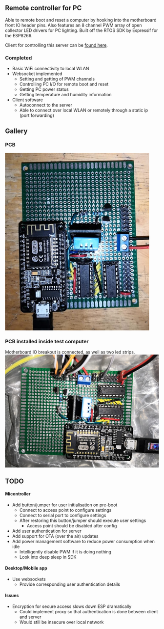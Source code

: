 ## Remote controller for PC
Able to remote boot and reset a computer by hooking into the motherboard front IO header pins.
Also features an 8 channel PWM array of open collector LED drivers for PC lighting.
Built off the RTOS SDK by Espressif for the ESP8266.  

Client for controlling this server can be [found here](https://github.com/FiendChain/ESP8266-RemoteAccess-UI).

### Completed
* Basic WiFi connectivity to local WLAN 
* Websocket implemented
    * Setting and getting of PWM channels
    * Controlling PC I/O for remote boot and reset
    * Getting PC power status
    * Getting temperature and humidity information
* Client software
  * Autoconnect to the server
  * Able to connect over local WLAN or remotely through a static ip (port forwarding)

## Gallery
### PCB 
![alt text](docs/pcb.png "PCB")
### PCB installed inside test computer
Motherboard IO breakout is connected, as well as two led strips.
![alt text](docs/pcb_installed.PNG "Installed inside computer with IO jumpers")

## TODO 
#### Micontroller
* Add button/jumper for user initialisation on pre-boot
  * Connect to access point to configure settings
  * Connect to serial port to configure settings
  * After restoring this button/jumper should execute user settings
    * Access point should be disabled after config
* Add user authentication for server
* Add support for OTA (over the air) updates
* Add power management software to reduce power consumption when idle
  * Intelligently disable PWM if it is doing nothing
  * Look into deep sleep in SDK

#### Desktop/Mobile app
* Use websockets
  * Provide corresponding user authentication details

#### Issues
* Encryption for secure access slows down ESP dramatically
  * Could implement proxy so that authentication is done between client and server
  * Would still be insecure over local network